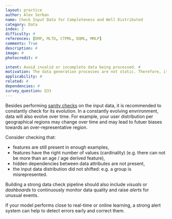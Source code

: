 ```yaml
---
layout: practice
author: Alex Serban
name: Check Input Data for Completeness and Well Distributed
category: Data
index: 2
difficulty: #
references: [DMP, MLTD, CTPML, DQML, MMLP]
comments: True
description: #
image: #
photocredit: #

intent: Avoid invalid or incomplete data being processed. #
motivation: The data generation processes are not static. Therefore, it is necessary to check that the data is still well distributed, complete and balanced. #
applicability: #
related: #
dependencies: #
survey_question: Q33
---
```


Besides performing <a href="/blog/2020/sanity_checks/">sanity checks</a> on the input data, it is recommended to constantly check for its evolution. In a constantly evolving envrironment, data will also evolve over time.
For example, your user distribution per geographical regions may change over time and may lead to futuer biases towards an over-representative region.

Consider checking that:

- features are still present in enough examples,
- features have the right number of values (cardinality) (e.g. there can not be more than an age / age derived feature),
- hidden dependencies between data attributes are not present,
- the input data distribution did not shifted: e.g. a group is misrepresented.


Building a strong data check pipeline should also include *visuals* or *dashboards* to continuously monitor data quality and raise *alerts* for unusual events.

If your model performs close to real-time or online learning, a strong alert system can help to detect errors early and correct them.